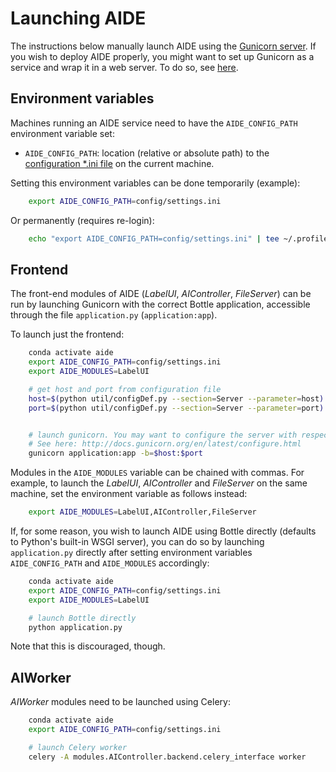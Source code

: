 # Launching AIDE

The instructions below manually launch AIDE using the [Gunicorn server](https://gunicorn.org/).
If you wish to deploy AIDE properly, you might want to set up Gunicorn as a service and wrap it in a web server. To do so, see [here](deployment.md).



## Environment variables
Machines running an AIDE service need to have the `AIDE_CONFIG_PATH` environment variable set:

* `AIDE_CONFIG_PATH`: location (relative or absolute path) to the [configuration *.ini file](configure_settings.md) on the current machine.


Setting this environment variables can be done temporarily (example):
```bash
    export AIDE_CONFIG_PATH=config/settings.ini
```

Or permanently (requires re-login):
```bash
    echo "export AIDE_CONFIG_PATH=config/settings.ini" | tee ~/.profile
```


## Frontend
The front-end modules of AIDE (_LabelUI_, _AIController_, _FileServer_) can be run by launching Gunicorn with the correct Bottle application, accessible through the file `application.py` (`application:app`).

To launch just the frontend:
```bash
    conda activate aide
    export AIDE_CONFIG_PATH=config/settings.ini
    export AIDE_MODULES=LabelUI

    # get host and port from configuration file
    host=$(python util/configDef.py --section=Server --parameter=host)
    port=$(python util/configDef.py --section=Server --parameter=port)


    # launch gunicorn. You may want to configure the server with respective arguments.
    # See here: http://docs.gunicorn.org/en/latest/configure.html
    gunicorn application:app -b=$host:$port
```

Modules in the `AIDE_MODULES` variable can be chained with commas. For example, to launch the _LabelUI_, _AIController_ and _FileServer_ on the same machine, set the environment variable as follows instead:
```bash
    export AIDE_MODULES=LabelUI,AIController,FileServer
```


If, for some reason, you wish to launch AIDE using Bottle directly (defaults to Python's built-in WSGI server), you can do so by launching `application.py` directly after setting environment variables `AIDE_CONFIG_PATH` and `AIDE_MODULES` accordingly:
```bash
    conda activate aide
    export AIDE_CONFIG_PATH=config/settings.ini
    export AIDE_MODULES=LabelUI

    # launch Bottle directly
    python application.py
```

Note that this is discouraged, though. 



## AIWorker
_AIWorker_ modules need to be launched using Celery:
```bash
    conda activate aide
    export AIDE_CONFIG_PATH=config/settings.ini

    # launch Celery worker
    celery -A modules.AIController.backend.celery_interface worker
```
